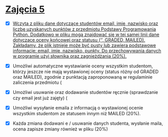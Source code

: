 # [Zajęcia 5](lab5.pdf)

- [x] [Wczyta z pliku dane dotyczące studentów email, imię, nazwisko oraz liczbę uzyskanych
punktów z przedmiotu Podstawy Programowania Python. Dodatkowo w pliku mogą znajdować się
w tej samej linii dane dotyczące oceny końcowej oraz statusu (‘’, GRADED, MAILED).
Zakładamy, że plik istnieje
może być pusty lub zawiera podstawowe informacje:
email, imię, nazwisko, punkty. Do przechowywania danych w programie
użyj słownika oraz
zagnieżdżania (20%).](./zad_1)
- [x]  Umożliwi automatyczne wystawianie oceny wszystkim studentom, którzy jeszcze nie mają
wystawionej oceny (status różny od GRADED oraz MAILED), zgodnie z punktacją
zaproponowaną w regulaminie zaliczenia przedmiotu (
- [x]  Umożliwi usuwanie oraz dodawanie studentów ręcznie (sprawdzanie czy email jest już zajęty)
(
- [x]  Umożliwi wysyłanie emaila z informacją o wystawionej ocenie wszystkim studentom ze
statusem innym niż MAILED (20%).
- [x]  Każda zmiana
dodawani e / usuwanie danych studenta, wysłanie maila, ocena zapisze zmiany
również w pliku (20%)


